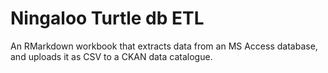 # Ningaloo Turtle db ETL
An RMarkdown workbook that extracts data from an MS Access database, and uploads it
as CSV to a CKAN data catalogue.

